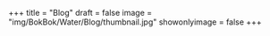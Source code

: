+++
title = "Blog"
draft = false
image = "img/BokBok/Water/Blog/thumbnail.jpg"
showonlyimage = false
+++

<!--more-->


